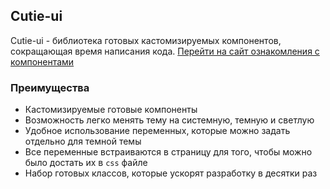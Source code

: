## Cutie-ui
Cutie-ui - библиотека готовых кастомизируемых компонентов, сокращающая время написания кода.
[Перейти на сайт ознакомления с компонентами](https://qutie-ui-preview.vercel.app)

### Преимущества
- Кастомизируемые готовые компоненты
- Возможность легко менять тему на системную, темную и светлую
- Удобное использование переменных, которые можно задать отдельно для темной темы
- Все переменные встраиваются в страницу для того, чтобы можно было достать их в `css` файле
- Набор готовых классов, которые ускорят разработку в десятки раз
